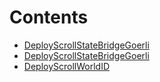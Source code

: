 

# Contents
- [DeployScrollStateBridgeGoerli](DeployScrollStateBridgeMainnet.s.sol/contract.DeployScrollStateBridgeGoerli.md)
- [DeployScrollStateBridgeGoerli](DeployScrollStateBridgeSepolia.s.sol/contract.DeployScrollStateBridgeGoerli.md)
- [DeployScrollWorldID](DeployScrollWorldID.s.sol/contract.DeployScrollWorldID.md)
